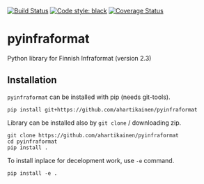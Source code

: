 [![Build Status](https://travis-ci.org/ahartikainen/pyinfraformat.svg?branch=master)](https://travis-ci.org/ahartikainen/pyinfraformat) [![Code style: black](https://img.shields.io/badge/code%20style-black-000000.svg)](https://github.com/ambv/black) [![Coverage Status](https://coveralls.io/repos/github/ahartikainen/pyinfraformat/badge.svg?branch=master)](https://coveralls.io/github/ahartikainen/pyinfraformat?branch=master)

# pyinfraformat
Python library for Finnish Infraformat (version 2.3)

## Installation

`pyinfraformat` can be installed with pip (needs git-tools).

    pip install git+https://github.com/ahartikainen/pyinfraformat

Library can be installed also by `git clone` / downloading zip.

    git clone https://github.com/ahartikainen/pyinfraformat
    cd pyinfraformat
    pip install .

To install inplace for decelopment work, use `-e` command.

    pip install -e .
